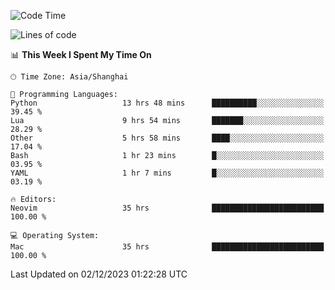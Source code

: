 <!--START_SECTION:waka-->
![Code Time](http://img.shields.io/badge/Code%20Time-1%2C752%20hrs%2048%20mins-blue)

![Lines of code](https://img.shields.io/badge/From%20Hello%20World%20I%27ve%20Written-295.2%20thousand%20lines%20of%20code-blue)

📊 **This Week I Spent My Time On** 

```text
🕑︎ Time Zone: Asia/Shanghai

💬 Programming Languages: 
Python                   13 hrs 48 mins      ██████████░░░░░░░░░░░░░░░   39.45 % 
Lua                      9 hrs 54 mins       ███████░░░░░░░░░░░░░░░░░░   28.29 % 
Other                    5 hrs 58 mins       ████░░░░░░░░░░░░░░░░░░░░░   17.04 % 
Bash                     1 hr 23 mins        █░░░░░░░░░░░░░░░░░░░░░░░░   03.95 % 
YAML                     1 hr 7 mins         █░░░░░░░░░░░░░░░░░░░░░░░░   03.19 % 

🔥 Editors: 
Neovim                   35 hrs              █████████████████████████   100.00 % 

💻 Operating System: 
Mac                      35 hrs              █████████████████████████   100.00 % 
```


 Last Updated on 02/12/2023 01:22:28 UTC
<!--END_SECTION:waka-->
